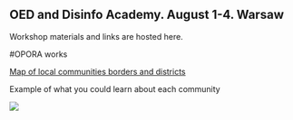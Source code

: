 ## OED and Disinfo Academy. August 1-4. Warsaw

Workshop materials and links are hosted here.

#OPORA works

[Map of local communities borders and districts](https://www.oporaua.org/longrid/map_2020.html)

Example of what you could learn about each community

![](Desktop/Link%20to%202022/NDI/github%20page/images/borshch.png)
